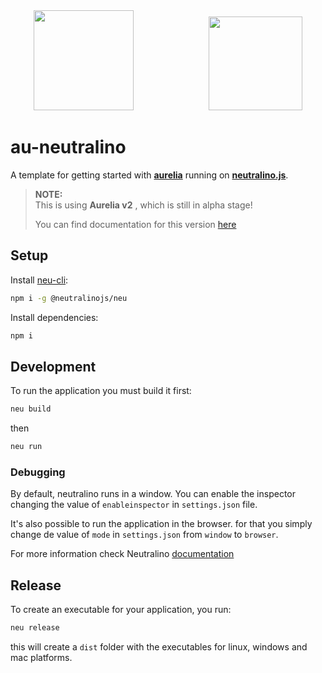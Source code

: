<div align="center">
  <img src="https://cdn.rawgit.com/neutralinojs/neutralinojs.github.io/b667f2c2/docs/nllogo.png" width="160"/>
  &emsp;&emsp;&emsp;&emsp;&emsp;&emsp;&emsp;&emsp;
  <img src="https://aurelia.io/styles/images/aurelia-icon.svg" width="150"/>
</div>

# au-neutralino

  A template for getting started with **[aurelia](https://aurelia.io)**
 running on **[neutralino.js](https://neutralino.js.org)**.

 >**NOTE:**  
 >This is using **Aurelia v2** , which is still in alpha stage!
 >
 > You can find documentation for this version [here](https://docs.aurelia.io/)



 
## Setup
Install [neu-cli](https://neutralino.js.org/docs/#/tools/cli):
```sh
npm i -g @neutralinojs/neu
```

Install dependencies:
```sh
npm i
```

## Development
To run the application you must build it first:

```sh
neu build
```
then
```sh
neu run
```

### Debugging
By default, neutralino runs in a window. 
You can enable the inspector changing the value of `enableinspector` in `settings.json` file.

It's also possible to run the application in the browser. for that you simply change de value of `mode` in `settings.json` from `window` to `browser`.

For more information check Neutralino [documentation](http://neutralino.js.org/docs/#/)

## Release
To create an executable for your application, you run:

```sh
neu release
```
this will create a `dist` folder with the executables for linux, windows and mac platforms.
